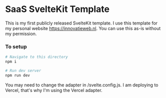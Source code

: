 # SaaS SvelteKit Template

This is my first publicly released SvelteKit template. I use this template for my personal website https://innovatieweb.nl. You can use this as-is without my permission.

### To setup
```bash
# Navigate to this directory
npm i

# Run dev server
npm run dev
```

You may need to change the adapter in /svelte.config.js. I am deploying to Vercel, that's why I'm using the Vercel adapter.

